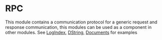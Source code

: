 # RPC

This module contains a communication protocol for a generic request and response communication, this modules can be used as a component in other modules. See [LogIndex](./log-index), [DString](./../../data/string), [Documents](./../../data/document) for examples